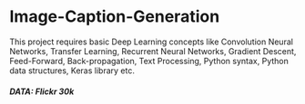 # Image-Caption-Generation
This project requires basic Deep Learning concepts like Convolution Neural Networks, Transfer Learning, Recurrent Neural Networks, Gradient Descent, Feed-Forward, Back-propagation, Text Processing, Python syntax, Python data structures, Keras library etc.

##### DATA: Flickr 30k
